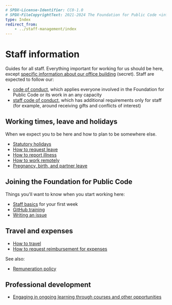 ```yaml
---
# SPDX-License-Identifier: CC0-1.0
# SPDX-FileCopyrightText: 2021-2024 The Foundation for Public Code <info@publiccode.net>
type: Index
redirect_from:
    - ../staff-management/index
---
```


# Staff information

Guides for all staff.
Everything important for working for us should be here, except [specific information about our office building](https://docs.google.com/document/d/1KJx7p1ep8MEYQ6YmQc4iJesLCRP8UmGAHL3PiZBs-GE/edit) (secret).
Staff are expected to follow our:

* [code of conduct](../../CODE_OF_CONDUCT.md), which applies everyone involved in the Foundation for Public Code or its work in an any capacity
* [staff code of conduct](../../organization/staff-code-of-conduct.md), which has additional requirements only for staff (for example, around receiving gifts and conflicts of interest)

## Working times, leave and holidays

When we expect you to be here and how to plan to be somewhere else.

* [Statutory holidays](../../organization/yearly-schedule.md)
* [How to request leave](leave.md)
* [How to report illness](sickness.md)
* [How to work remotely](remote-working.md)
* [Pregnancy, birth, and partner leave](parental-leave.md)

## Joining the Foundation for Public Code

Things you'll want to know when you start working here:

* [Staff basics](../../contributor-guides/for-staff.md) for your first week
* [GitHub training](../trainings/github-for-newcomers.md)
* [Writing an issue](../trainings/writing-issues.md)

## Travel and expenses

* [How to travel](travel.md)
* [How to request reimbursement for expenses](expense.md)

See also:

* [Remuneration policy](../../organization/remuneration-policy.md)

## Professional development

* [Engaging in ongoing learning through courses and other opportunities](request-professional-development.md)
